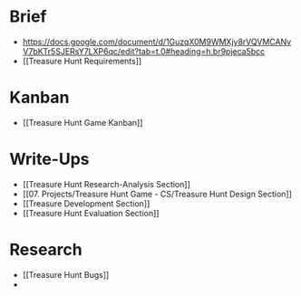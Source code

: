# Brief
- https://docs.google.com/document/d/1GuzqX0M9WMXjy8rVQVMCANvV7bKTr5SJERsY7LXP6qc/edit?tab=t.0#heading=h.br9pjeca5bcc
- [[Treasure Hunt Requirements]]
# Kanban
- [[Treasure Hunt Game Kanban]]
# Write-Ups
- [[Treasure Hunt Research-Analysis Section]]
- [[07. Projects/Treasure Hunt Game - CS/Treasure Hunt Design Section]]
- [[Treasure Development Section]]
- [[Treasure Hunt Evaluation Section]]
# Research
- [[Treasure Hunt Bugs]]
- 